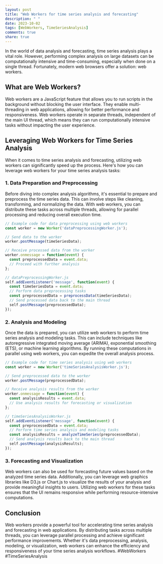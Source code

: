 ```yaml
---
layout: post
title: "Web Workers for time series analysis and forecasting"
description: " "
date: 2023-10-02
tags: [WebWorkers, TimeSeriesAnalysis]
comments: true
share: true
---
```


In the world of data analysis and forecasting, time series analysis plays a vital role. However, performing complex analysis on large datasets can be computationally intensive and time-consuming, especially when done on a single thread. Fortunately, modern web browsers offer a solution: web workers.

## What are Web Workers?

Web workers are a JavaScript feature that allows you to run scripts in the background without blocking the user interface. They enable multi-threading in web applications, allowing for better performance and responsiveness. Web workers operate in separate threads, independent of the main UI thread, which means they can run computationally intensive tasks without impacting the user experience.

## Leveraging Web Workers for Time Series Analysis

When it comes to time series analysis and forecasting, utilizing web workers can significantly speed up the process. Here's how you can leverage web workers for your time series analysis tasks:

### 1. Data Preparation and Preprocessing

Before diving into complex analysis algorithms, it's essential to prepare and preprocess the time series data. This can involve steps like cleaning, transforming, and normalizing the data. With web workers, you can distribute these tasks across multiple threads, allowing for parallel processing and reducing overall execution time.

```javascript
// Example code for data preprocessing using web workers
const worker = new Worker('dataPreprocessingWorker.js');

// Send data to the worker
worker.postMessage(timeSeriesData);

// Receive processed data from the worker
worker.onmessage = function(event) {
  const preprocessedData = event.data;
  // Proceed with further analysis
};

// dataPreprocessingWorker.js
self.addEventListener('message', function(event) {
  const timeSeriesData = event.data;
  // Perform data preprocessing tasks
  const preprocessedData = preprocessData(timeSeriesData);
  // Send processed data back to the main thread
  self.postMessage(preprocessedData);
});
```

### 2. Analysis and Modeling

Once the data is prepared, you can utilize web workers to perform time series analysis and modeling tasks. This can include techniques like autoregressive integrated moving average (ARIMA), exponential smoothing (ETS), or machine learning algorithms. By running these computations in parallel using web workers, you can expedite the overall analysis process.

```javascript
// Example code for time series analysis using web workers
const worker = new Worker('timeSeriesAnalysisWorker.js');

// Send preprocessed data to the worker
worker.postMessage(preprocessedData);

// Receive analysis results from the worker
worker.onmessage = function(event) {
  const analysisResults = event.data;
  // Use analysis results for forecasting or visualization
};

// timeSeriesAnalysisWorker.js
self.addEventListener('message', function(event) {
  const preprocessedData = event.data;
  // Perform time series analysis and modeling tasks
  const analysisResults = analyzeTimeSeries(preprocessedData);
  // Send analysis results back to the main thread
  self.postMessage(analysisResults);
});
```

### 3. Forecasting and Visualization

Web workers can also be used for forecasting future values based on the analyzed time series data. Additionally, you can leverage web graphics libraries like D3.js or Chart.js to visualize the results of your analysis and provide meaningful insights to users. Utilizing web workers for these tasks ensures that the UI remains responsive while performing resource-intensive computations.

## Conclusion

Web workers provide a powerful tool for accelerating time series analysis and forecasting in web applications. By distributing tasks across multiple threads, you can leverage parallel processing and achieve significant performance improvements. Whether it's data preprocessing, analysis, modeling, or visualization, web workers can enhance the efficiency and responsiveness of your time series analysis workflows. #WebWorkers #TimeSeriesAnalysis